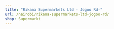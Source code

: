 ```yaml
---
title: "Rikana Supermarkets Ltd - Jogoo Rd-"
url: /nairobi/rikana-supermarkets-ltd-jogoo-rd/
shop: Supermarkt
---
```

